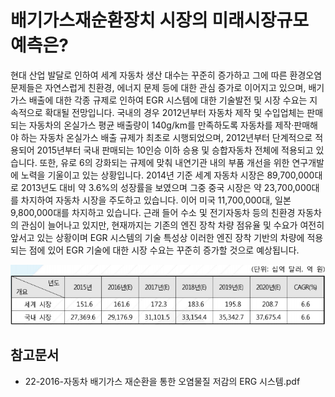 # 배기가스재순환장치 시장의 미래시장규모 예측은?

현대 산업 발달로 인하여 세계 자동차 생산 대수는 꾸준히 증가하고 그에 따른 환경오염 문제들은 자연스럽게 친환경, 에너지 문제 등에 대한 관심 증가로 이어지고 있으며, 배기가스 배출에 대한 각종 규제로 인하여 EGR 시스템에 대한 기술발전 및 시장 수요는 지속적으로 확대될 전망입니다. 
국내의 경우 2012년부터 자동차 제작 및 수입업체는 판매되는 자동차의 온실가스 평균 배출량이 140g/km를 만족하도록 자동차를 제작·판매해야 하는 자동차 온실가스 배출 규제가 최초로 시행되었으며, 2012년부터 단계적으로 적용되어 2015년부터 국내 판매되는 10인승 이하 승용 및 승합자동차 전체에 적용되고 있습니다. 
또한, 유로 6의 강화되는 규제에 맞춰 내연기관 내의 부품 개선을 위한 연구개발에 노력을 기울이고 있는 상황입니다. 
2014년 기준 세계 자동차 시장은 89,700,000대로 2013년도 대비 약 3.6%의 성장률을 보였으며 그중 중국 시장은 약 23,700,000대를 차지하여 자동차 시장을 주도하고 있습니다. 
이어 미국 11,700,000대, 일본 9,800,000대를 차지하고 있습니다. 
근래 들어 수소 및 전기자동차 등의 친환경 자동차의 관심이 늘어나고 있지만, 현재까지는 기존의 엔진 장착 차량 점유율 및 수요가 여전히 앞서고 있는 상황이며 EGR 시스템의 기술 특성상 이러한 엔진 장착 기반의 차량에 적용되는 점에 있어 EGR 기술에 대한 시장 수요는 꾸준히 증가할 것으로 예상됩니다.

![](./images/배기가스재순환장치_Q14_1_1.PNG)

## 참고문서
- 22-2016-자동차 배기가스 재순환을 통한 오염물질 저감의 ERG 시스템.pdf